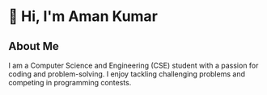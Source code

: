 # 👋 Hi, I'm Aman Kumar

## About Me
I am a Computer Science and Engineering (CSE) student with a passion for coding and problem-solving. I enjoy tackling challenging problems and competing in programming contests.
